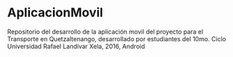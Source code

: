 # AplicacionMovil
Repositorio del desarrollo de la aplicación movil del proyecto para el Transporte en Quetzaltenango, desarrollado por estudiantes del 10mo. Ciclo Universidad Rafael Landívar Xela, 2016, Android
